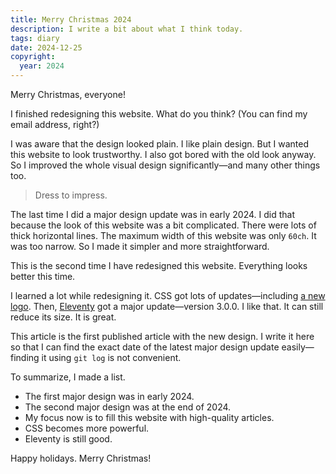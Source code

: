```yaml
---
title: Merry Christmas 2024
description: I write a bit about what I think today.
tags: diary
date: 2024-12-25
copyright:
  year: 2024
---
```


Merry Christmas, everyone!

I finished redesigning this website. What do you think? (You can find my email address, right?)

I was aware that the design looked plain. I like plain design. But I wanted this website to look trustworthy. I also got bored with the old look anyway. So I improved the whole visual design significantly—and many other things too.

> Dress to impress.

The last time I did a major design update was in early 2024. I did that because the look of this website was a bit complicated. There were lots of thick horizontal lines. The maximum width of this website was only `60ch`. It was too narrow. So I made it simpler and more straightforward.

This is the second time I have redesigned this website. Everything looks better this time.

I learned a lot while redesigning it. CSS got lots of updates—including [a new logo](https://github.com/CSS-Next/logo.css). Then, [Eleventy](https://www.11ty.dev/) got a major update—version 3.0.0. I like that. It can still reduce its size. It is great.

This article is the first published article with the new design. I write it here so that I can find the exact date of the latest major design update easily—finding it using `git log` is not convenient.

To summarize, I made a list.

- The first major design was in early 2024.
- The second major design was at the end of 2024.
- My focus now is to fill this website with high-quality articles.
- CSS becomes more powerful.
- Eleventy is still good.

Happy holidays. Merry Christmas!
